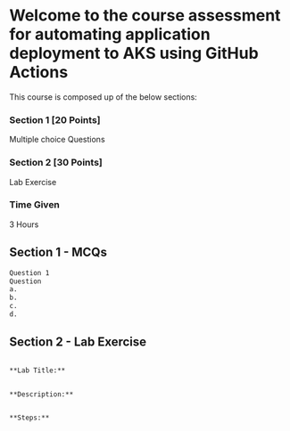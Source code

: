 # Welcome to the course assessment for automating application deployment to AKS using GitHub Actions

This course is composed up of the below sections:

### Section 1 [20 Points]
Multiple choice Questions

### Section 2 [30 Points]
Lab Exercise

### Time Given
3 Hours

## Section 1 - MCQs

```markdown
Question 1
Question 
a. 
b. 
c. 
d. 

```

## Section 2 - Lab Exercise

```markdown

**Lab Title:**


**Description:**


**Steps:**


```

